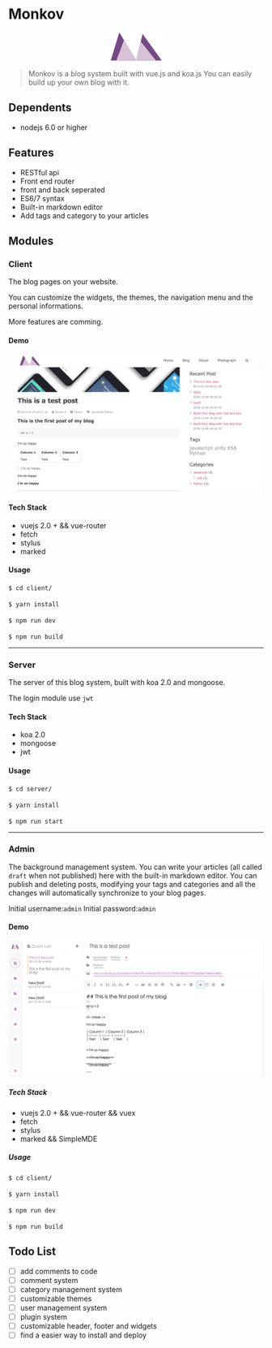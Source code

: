 # Monkov

<center>
  <img src="./intro_src/logo.png" alt="">
</center>

> Monkov is a blog system built with vue.js and koa.js You can easily build up your own blog with it.

## Dependents

- nodejs 6.0 or higher

## Features

- RESTful api
- Front end router
- front and back seperated
- ES6/7 syntax
- Built-in markdown editor
- Add tags and category to your articles

## Modules

### Client

The blog pages on your website.

You can customize the widgets, the themes, the navigation menu and the personal informations.

More features are comming.

#### Demo

![](intro_src/client.png)

#### Tech Stack

- vuejs 2.0 + && vue-router
- fetch
- stylus
- marked

#### Usage

```shell
$ cd client/

$ yarn install

$ npm run dev

$ npm run build
```

--------------------------------------------------------------------------------

### Server

The server of this blog system, built with koa 2.0 and mongoose.

The login module use `jwt`

#### Tech Stack

- koa 2.0
- mongoose
- jwt

#### Usage

```shell
$ cd server/

$ yarn install

$ npm run start
```

--------------------------------------------------------------------------------

### Admin

The background management system. You can write your articles (all called `draft` when not published) here with the built-in markdown editor. You can publish and deleting posts, modifying your tags and categories and all the changes will automatically synchronize to your blog pages.

Initial username:`admin` Initial password:`admin`

#### Demo

![](./intro_src/admin.png)

##### Tech Stack

- vuejs 2.0 + && vue-router && vuex
- fetch
- stylus
- marked && SimpleMDE

##### Usage

```shell
$ cd client/

$ yarn install

$ npm run dev

$ npm run build
```

## Todo List

- [ ] add comments to code
- [ ] comment system
- [ ] category management system
- [ ] customizable themes
- [ ] user management system
- [ ] plugin system
- [ ] customizable header, footer and widgets
- [ ] find a easier way to install and deploy
